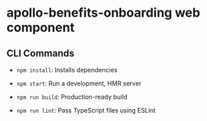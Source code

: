 # apollo-benefits-onboarding web component

## CLI Commands

* `npm install`: Installs dependencies

* `npm start`: Run a development, HMR server

* `npm run build`: Production-ready build

* `npm run lint`: Pass TypeScript files using ESLint
